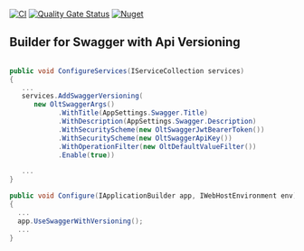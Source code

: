 [![CI](https://github.com/OuterlimitsTech/olt-dotnet-extensions-configuration-flagsmith/actions/workflows/build.yml/badge.svg?branch=master)](https://github.com/OuterlimitsTech/olt-dotnet-extensions-configuration-flagsmith/actions/workflows/build.yml) [![Quality Gate Status](https://sonarcloud.io/api/project_badges/measure?project=OuterlimitsTech_olt-dotnet-extensions-swagger&metric=alert_status)](https://sonarcloud.io/summary/new_code?id=OuterlimitsTech_olt-dotnet-extensions-swagger) [![Nuget](https://img.shields.io/nuget/v/OLT.Extensions.SwaggerGen)](https://www.nuget.org/packages/OLT.Extensions.SwaggerGen)

## Builder for Swagger with Api Versioning

```csharp

public void ConfigureServices(IServiceCollection services)
{
   ...
   services.AddSwaggerVersioning(
      new OltSwaggerArgs()
            .WithTitle(AppSettings.Swagger.Title)
            .WithDescription(AppSettings.Swagger.Description)
            .WithSecurityScheme(new OltSwaggerJwtBearerToken())
            .WithSecurityScheme(new OltSwaggerApiKey())
            .WithOperationFilter(new OltDefaultValueFilter())
            .Enable(true))

   ...
}

```

```csharp
public void Configure(IApplicationBuilder app, IWebHostEnvironment env)
{
  ...
  app.UseSwaggerWithVersioning();
  ...
}

```
